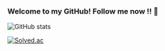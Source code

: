 ### Welcome to my GitHub! Follow me now !! 👋

![GitHub stats](https://github-readme-stats.vercel.app/api?username=KingJunSeong&show_icons=true&hide_border=true&custom_title=Claude-Agnes17&bg_color=ffffff00&theme=tokyonight)
<br>

[![Solved.ac](http://mazassumnida.wtf/api/v2/generate_badge?boj=kmss8145)](https://solved.ac/kmss8145)


<br>
